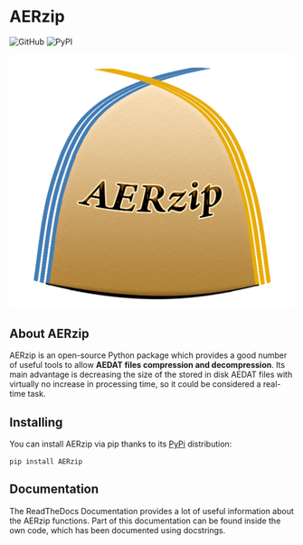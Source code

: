 # AERzip 

![GitHub](https://img.shields.io/github/license/alvaroy96/AERzip?color=yellow&label=License&logo=License&logoColor=black&style=plastic)
![PyPI](https://img.shields.io/pypi/v/AERzip?color=yellow&label=AERzip&logo=AERzip&logoColor=black&style=plastic)

<p align="center">
	<img src="/images/AERzip_logo.png" />
</p>

## About AERzip

AERzip is an open-source Python package which provides a good number of useful tools to allow **AEDAT files compression and decompression**. Its main advantage is decreasing the size of the stored in disk AEDAT files with virtually no increase in processing time, so it could be considered a real-time task.

## Installing

You can install AERzip via pip thanks to its [PyPi](https://pypi.org/project/AERzip/) distribution:

```
pip install AERzip
```

## Documentation

The ReadTheDocs Documentation provides a lot of useful information about the AERzip functions. Part of this documentation can be found inside the own code, which has been documented using docstrings.

